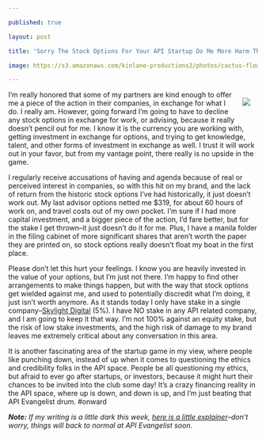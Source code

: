 ---
published: true
layout: post
title: 'Sorry The Stock Options For Your API Startup Do Me More Harm Than Good'
image: https://s3.amazonaws.com/kinlane-productions2/photos/cactus-flower.jpg
---

<p><img src="https://s3.amazonaws.com/kinlane-productions2/photos/cactus-flower.jpg" align="right" with="40%" style="padding: 15px;" />
<p>I’m really honored that some of my partners are kind enough to offer me a piece of the action in their companies, in exchange for what I do. I really am. However, going forward I’m going to have to decline any stock options in exchange for work, or advising, because it really doesn’t pencil out for me. I know it is the currency you are working with, getting investment in exchange for options, and trying to get knowledge, talent, and other forms of investment in exchange as well. I trust it will work out in your favor, but from my vantage point, there really is no upside in the game.

<p>I regularly receive accusations of having and agenda because of real or perceived interest in companies, so with this hit on my brand, and the lack of return from the historic stock options I’ve had historically, it just doesn’t work out. My last advisor options netted me $319, for about 60 hours of work on, and travel costs out of my own pocket. I’m sure if I had more capital investment, and a bigger piece of the action, I’d fare better, but for the stake I get thrown–it just doesn’t do it for me. Plus, I have a manila folder in the filing cabinet of more significant shares that aren’t worth the paper they are printed on, so stock options really doesn’t float my boat in the first place.

<p>Please don’t let this hurt your feelings. I know you are heavily invested in the value of your options, but I’m just not there. I’m happy to find other arrangements to make things happen, but with the way that stock options get wielded against me, and used to potentially discredit what I’m doing, it just isn’t worth anymore. As it stands today I only have stake in a single company–<a href="https://skylight.digital/">Skylight Digital</a> (5%). I have NO stake in any API related company, and I am going to keep it that way. I’m not 100% against an equity stake, but the risk of low stake investments, and the high risk of damage to my brand leaves me extremely critical about any conversation in this area.

<p>It is another fascinating area of the startup game in my view, where people like punching down, instead of up when it comes to questioning the ethics and credibility folks in the API space. People be all questioning my ethics, but afraid to ever go after startups, or investors, because it might hurt their chances to be invited into the club some day! It’s a crazy financing reality in the API space, where up is down, and down is up, and I’m just beating that API Evangelist drum. #onward

<p><em><strong>Note:</strong> If my writing is a little dark this week, <a href="http://apievangelist.com/2017/08/28/api-rant-vs-api-research/">here is a little explainer</a>–don’t worry, things will back to normal at API Evangelist soon.</em>


